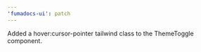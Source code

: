 ```yaml
---
'fumadocs-ui': patch
---
```


Added a hover:cursor-pointer tailwind class to the ThemeToggle component.
